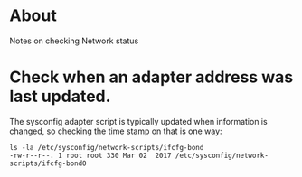 # About

Notes on checking Network status

# Check when an adapter address was last updated.

The sysconfig adapter script is typically updated when information is changed, so checking the time stamp on that is one way:

```
ls -la /etc/sysconfig/network-scripts/ifcfg-bond
-rw-r--r--. 1 root root 330 Mar 02  2017 /etc/sysconfig/network-scripts/ifcfg-bond0
```
